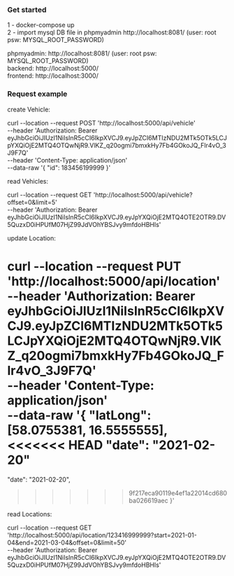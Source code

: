 ### Get started

1 - docker-compose up <br />
2 - import mysql DB file in phpmyadmin http://localhost:8081/ (user: root psw: MYSQL_ROOT_PASSWORD) <br />

phpmyadmin: http://localhost:8081/ (user: root psw: MYSQL_ROOT_PASSWORD) <br />
backend: http://localhost:5000/ <br />
frontend: http://localhost:3000/ <br />

### Request example

create Vehicle:<br />

curl --location --request POST 'http://localhost:5000/api/vehicle' \
--header 'Authorization: Bearer eyJhbGciOiJIUzI1NiIsInR5cCI6IkpXVCJ9.eyJpZCI6MTIzNDU2MTk5OTk5LCJpYXQiOjE2MTQ4OTQwNjR9.VlKZ_q20ogmi7bmxkHy7Fb4GOkoJQ_Flr4vO_3J9F7Q' \
--header 'Content-Type: application/json' \
--data-raw '{
"id": 183456199999
}'<br />

read Vehicles: <br />

curl --location --request GET 'http://localhost:5000/api/vehicle?offset=0&limit=5' \
--header 'Authorization: Bearer eyJhbGciOiJIUzI1NiIsInR5cCI6IkpXVCJ9.eyJpYXQiOjE2MTQ4OTE2OTR9.DV5QuzxD0iHPUfM07HjZ99JdVOhYBSJvy9mfdoHBHls'<br />

update Location: <br />

curl --location --request PUT 'http://localhost:5000/api/location' \
--header 'Authorization: Bearer eyJhbGciOiJIUzI1NiIsInR5cCI6IkpXVCJ9.eyJpZCI6MTIzNDU2MTk5OTk5LCJpYXQiOjE2MTQ4OTQwNjR9.VlKZ_q20ogmi7bmxkHy7Fb4GOkoJQ_Flr4vO_3J9F7Q' \
--header 'Content-Type: application/json' \
--data-raw '{
"latLong": [58.0755381, 16.5555555],
<<<<<<< HEAD
"date": "2021-02-20"
=======
"date": "2021-02-20",
>>>>>>> 9f217eca90119e4ef1a22014cd680ba026619aec
}'<br />

read Locations: <br />

curl --location --request GET 'http://localhost:5000/api/location/123416999999?start=2021-01-04&end=2021-03-04&offset=0&limit=50' \
--header 'Authorization: Bearer eyJhbGciOiJIUzI1NiIsInR5cCI6IkpXVCJ9.eyJpYXQiOjE2MTQ4OTE2OTR9.DV5QuzxD0iHPUfM07HjZ99JdVOhYBSJvy9mfdoHBHls'<br />
